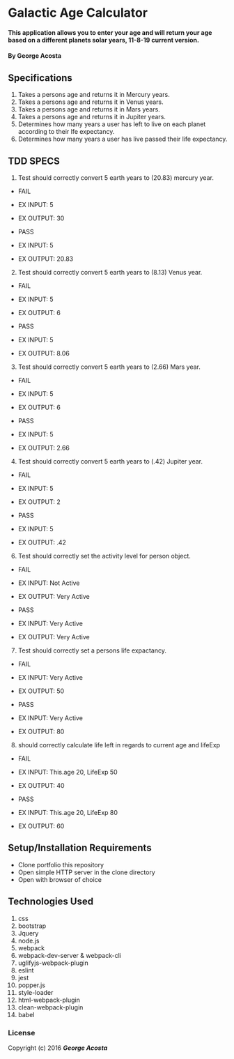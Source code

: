 # Galactic Age Calculator

#### This application allows you to enter your age and will return your age based on a different planets solar years, 11-8-19 current version.

#### By George Acosta

## Specifications

1. Takes a persons age and returns it in Mercury years. 
2. Takes a persons age and returns it in Venus years. 
3. Takes a persons age and returns it in Mars years. 
4. Takes a persons age and returns it in Jupiter years. 
5. Determines how many years a user has left to live on each planet according to their lfe expectancy.
6. Determines how many years a user has live passed their life expectancy.

## TDD SPECS
1. Test should correctly convert 5 earth years to (20.83) mercury year.

* FAIL
* EX INPUT: 5
* EX OUTPUT: 30

* PASS
* EX INPUT: 5
* EX OUTPUT: 20.83

2. Test should correctly convert 5 earth years to (8.13) Venus year.
* FAIL
* EX INPUT: 5
* EX OUTPUT: 6

* PASS
* EX INPUT: 5
* EX OUTPUT: 8.06
3. Test should correctly convert 5 earth years to (2.66) Mars year.
* FAIL
* EX INPUT: 5
* EX OUTPUT: 6

* PASS
* EX INPUT: 5 
* EX OUTPUT: 2.66
4. Test should correctly convert 5 earth years to (.42) Jupiter year.
* FAIL
* EX INPUT: 5
* EX OUTPUT: 2

* PASS
* EX INPUT: 5
* EX OUTPUT: .42

6. Test should correctly set the activity level for person object.
* FAIL
* EX INPUT: Not Active
* EX OUTPUT: Very Active

* PASS
* EX INPUT: Very Active
* EX OUTPUT: Very Active

7. Test should correctly set a persons life expactancy. 
* FAIL
* EX INPUT: Very Active
* EX OUTPUT: 50

* PASS
* EX INPUT: Very Active 
* EX OUTPUT: 80

8. should correctly calculate life left in regards to   current age and lifeExp 
* FAIL
* EX INPUT: This.age 20, LifeExp 50
* EX OUTPUT: 40

* PASS
* EX INPUT: This.age 20, LifeExp 80
* EX OUTPUT: 60


## Setup/Installation Requirements

* Clone portfolio this repository
* Open simple HTTP server in the clone directory
* Open with browser of choice


## Technologies Used

1. css
2. bootstrap
3. Jquery
4. node.js
5. webpack
6. webpack-dev-server & webpack-cli
8. uglifyjs-webpack-plugin
9. eslint 
7. jest
10. popper.js
11. style-loader
12. html-webpack-plugin
13. clean-webpack-plugin
14. babel


### License

Copyright (c) 2016 **_George Acosta_**
